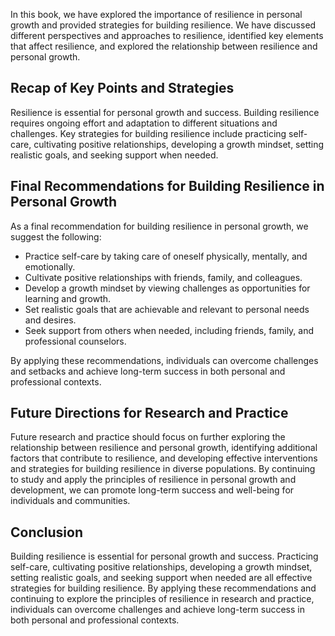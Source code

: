 
In this book, we have explored the importance of resilience in personal growth and provided strategies for building resilience. We have discussed different perspectives and approaches to resilience, identified key elements that affect resilience, and explored the relationship between resilience and personal growth.

Recap of Key Points and Strategies
----------------------------------

Resilience is essential for personal growth and success. Building resilience requires ongoing effort and adaptation to different situations and challenges. Key strategies for building resilience include practicing self-care, cultivating positive relationships, developing a growth mindset, setting realistic goals, and seeking support when needed.

Final Recommendations for Building Resilience in Personal Growth
----------------------------------------------------------------

As a final recommendation for building resilience in personal growth, we suggest the following:

* Practice self-care by taking care of oneself physically, mentally, and emotionally.
* Cultivate positive relationships with friends, family, and colleagues.
* Develop a growth mindset by viewing challenges as opportunities for learning and growth.
* Set realistic goals that are achievable and relevant to personal needs and desires.
* Seek support from others when needed, including friends, family, and professional counselors.

By applying these recommendations, individuals can overcome challenges and setbacks and achieve long-term success in both personal and professional contexts.

Future Directions for Research and Practice
-------------------------------------------

Future research and practice should focus on further exploring the relationship between resilience and personal growth, identifying additional factors that contribute to resilience, and developing effective interventions and strategies for building resilience in diverse populations. By continuing to study and apply the principles of resilience in personal growth and development, we can promote long-term success and well-being for individuals and communities.

Conclusion
----------

Building resilience is essential for personal growth and success. Practicing self-care, cultivating positive relationships, developing a growth mindset, setting realistic goals, and seeking support when needed are all effective strategies for building resilience. By applying these recommendations and continuing to explore the principles of resilience in research and practice, individuals can overcome challenges and achieve long-term success in both personal and professional contexts.